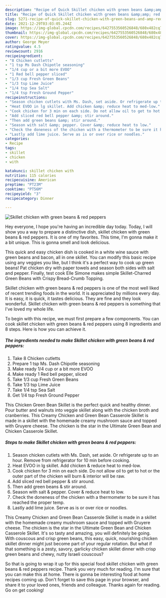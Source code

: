 ```yaml
---
description: "Recipe of Quick Skillet chicken with green beans &amp;amp; red peppers"
title: "Recipe of Quick Skillet chicken with green beans &amp;amp; red peppers"
slug: 5271-recipe-of-quick-skillet-chicken-with-green-beans-and-amp-red-peppers
date: 2021-12-29T03:03:05.244Z
image: https://img-global.cpcdn.com/recipes/6427553560526848/680x482cq70/skillet-chicken-with-green-beans-red-peppers-recipe-main-photo.jpg
thumbnail: https://img-global.cpcdn.com/recipes/6427553560526848/680x482cq70/skillet-chicken-with-green-beans-red-peppers-recipe-main-photo.jpg
cover: https://img-global.cpcdn.com/recipes/6427553560526848/680x482cq70/skillet-chicken-with-green-beans-red-peppers-recipe-main-photo.jpg
author: George Meyer
ratingvalue: 4.5
reviewcount: 2916
recipeingredient:
- "8 Chicken cutletts"
- "1 tsp Ms Dash Chipotle seasoning"
- "1/4 cup or a bit more EVOO"
- "1 Red bell pepper sliced"
- "1/3 cup Fresh Green Beans"
- "1/3 tsp Lime Juice"
- "1/4 tsp Sea Salt"
- "1/4 tsp Fresh Ground Pepper"
recipeinstructions:
- "Season chicken cutlets with Ms. Dash, set aside. Or refrigerate up to an hour. Remove from refrigerator for 10 min before cooking."
- "Heat EVOO in lg skillet. Add chicken &amp; reduce heat to med-low."
- "Cook chicken for 3 min on each side. Do not allow oil to get to hot or the outer part of the chicken will burn &amp; interior will be raw."
- "Add sliced red bell pepper &amp; stir around."
- "Then add green beans &amp; stir around."
- "Season with salt &amp; pepper. Cover &amp; reduce heat to low."
- "Check the doneness of the chicken with a thermometer to be sure it has reached the proper temp."
- "Lastly add lime juice. Serve as is or over rice or noodles."
categories:
- Recipe
tags:
- skillet
- chicken
- with

katakunci: skillet chicken with 
nutrition: 115 calories
recipecuisine: American
preptime: "PT23M"
cooktime: "PT56M"
recipeyield: "3"
recipecategory: Dinner

---
```



![Skillet chicken with green beans &amp; red peppers](https://img-global.cpcdn.com/recipes/6427553560526848/680x482cq70/skillet-chicken-with-green-beans-red-peppers-recipe-main-photo.jpg)

Hey everyone, I hope you're having an incredible day today. Today, I will show you a way to prepare a distinctive dish, skillet chicken with green beans &amp; red peppers. It is one of my favorites. This time, I'm gonna make it a bit unique. This is gonna smell and look delicious.

This quick and easy chicken dish is cooked in a white wine sauce with green beans and bacon, all in one skillet. You can modify this basic recipe using any veggies you like, but I think it&#39;s a perfect way to cook up green beans! Pat chicken dry with paper towels and season both sides with salt and pepper. Finally, test cook Elle Simone makes simple Skillet-Charred Green Beans with Crispy Bread-Crumb Topping.

Skillet chicken with green beans &amp; red peppers is one of the most well liked of recent trending foods in the world. It is appreciated by millions every day. It is easy, it is quick, it tastes delicious. They are fine and they look wonderful. Skillet chicken with green beans &amp; red peppers is something that I've loved my whole life.


To begin with this recipe, we must first prepare a few components. You can cook skillet chicken with green beans &amp; red peppers using 8 ingredients and 8 steps. Here is how you can achieve it.

<!--inarticleads1-->

##### The ingredients needed to make Skillet chicken with green beans &amp; red peppers:

1. Take 8 Chicken cutletts
1. Prepare 1 tsp Ms. Dash Chipotle seasoning
1. Make ready 1/4 cup or a bit more EVOO
1. Make ready 1 Red bell pepper, sliced
1. Take 1/3 cup Fresh Green Beans
1. Take 1/3 tsp Lime Juice
1. Take 1/4 tsp Sea Salt
1. Get 1/4 tsp Fresh Ground Pepper


This Chicken Green Bean Skillet is the perfect quick and healthy dinner. Pour butter and walnuts into veggie skillet along with the chicken broth and cranberries. This Creamy Chicken and Green Bean Casserole Skillet is made in a skillet with the homemade creamy mushroom sauce and topped with Gruyere cheese. The chicken is the star in the Ultimate Green Bean and Chicken Casserole Skillet. 

<!--inarticleads2-->

##### Steps to make Skillet chicken with green beans &amp; red peppers:

1. Season chicken cutlets with Ms. Dash, set aside. Or refrigerate up to an hour. Remove from refrigerator for 10 min before cooking.
1. Heat EVOO in lg skillet. Add chicken &amp; reduce heat to med-low.
1. Cook chicken for 3 min on each side. Do not allow oil to get to hot or the outer part of the chicken will burn &amp; interior will be raw.
1. Add sliced red bell pepper &amp; stir around.
1. Then add green beans &amp; stir around.
1. Season with salt &amp; pepper. Cover &amp; reduce heat to low.
1. Check the doneness of the chicken with a thermometer to be sure it has reached the proper temp.
1. Lastly add lime juice. Serve as is or over rice or noodles.


This Creamy Chicken and Green Bean Casserole Skillet is made in a skillet with the homemade creamy mushroom sauce and topped with Gruyere cheese. The chicken is the star in the Ultimate Green Bean and Chicken Casserole Skillet. It&#39;s so tasty and amazing, you will definitely be going. With couscous and crisp green beans, this easy, quick, nourishing chicken skillet dinner might just become part of your regular rotation. But what if that something is a zesty, savory, garlicky chicken skillet dinner with crisp green beans and chewy, nutty Israeli couscous? 

So that is going to wrap it up for this special food skillet chicken with green beans &amp; red peppers recipe. Thank you very much for reading. I'm sure that you can make this at home. There is gonna be interesting food at home recipes coming up. Don't forget to save this page in your browser, and share it to your loved ones, friends and colleague. Thanks again for reading. Go on get cooking!

